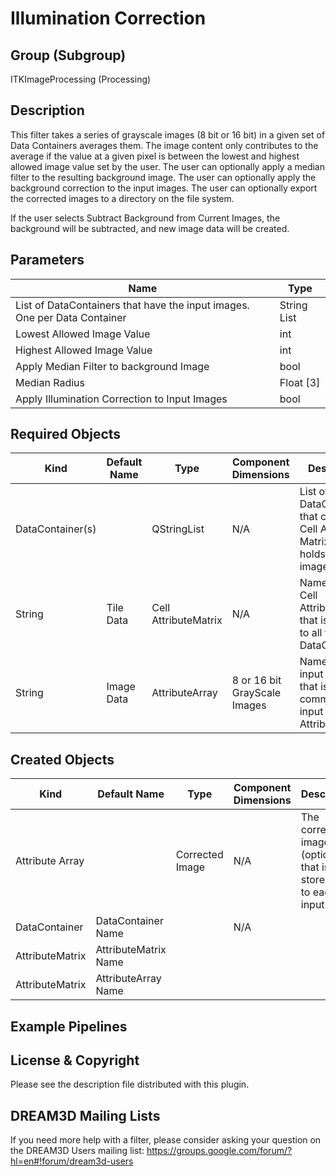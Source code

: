 # Illumination Correction

## Group (Subgroup) ##

ITKImageProcessing (Processing)

## Description ##

This filter takes a series of grayscale images (8 bit or 16 bit) in a given set of Data Containers averages them. The image content only contributes to the average if the value at a given pixel is between the lowest and highest allowed image value set by the user. The user can optionally apply a median filter to the resulting background image. The user can optionally apply the background correction to the input images. The user can optionally export the corrected images to a directory on the file system.

If the user selects Subtract Background from Current Images, the background will be subtracted, and new image data will be created.

## Parameters ##

| Name             | Type |
|------------------|------|
| List of DataContainers that have the input images. One per Data Container | String List |
| Lowest Allowed Image Value | int |
| Highest Allowed Image Value | int |
| Apply Median Filter to background Image | bool |
| Median Radius | Float [3] |
| Apply Illumination Correction to Input Images | bool |

## Required Objects ##

| Kind | Default Name | Type | Component Dimensions | Description |
|------|--------------|-------------|---------|-----|
| DataContainer(s) |  | QStringList | N/A | List of DataContainers that contain a Cell Attribute Matrix that holds an input image. |
| String | Tile Data | Cell AttributeMatrix | N/A | Name of the Cell AttributeMatrix that is common to all the input DataContainers |
| String | Image Data | AttributeArray | 8 or 16 bit GrayScale Images | Name of the input image that is in common to the input Cell AttributeMatrix |

## Created Objects ##

| Kind | Default Name | Type | Component Dimensions | Description |
|------|--------------|-------------|---------|-----|
| Attribute Array |  | Corrected Image | N/A | The corrected image (optional) that is stored next to each input image |
| DataContainer | DataContainer Name |  | N/A |  |
| AttributeMatrix | AttributeMatrix Name |  |  |  |
| AttributeMatrix | AttributeArray Name |  |  |  |

## Example Pipelines ##

## License & Copyright ##

Please see the description file distributed with this plugin.

## DREAM3D Mailing Lists ##

If you need more help with a filter, please consider asking your question on the DREAM3D Users mailing list:
https://groups.google.com/forum/?hl=en#!forum/dream3d-users
